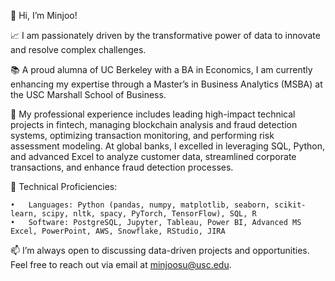 👋 Hi, I’m Minjoo!

📈 I am passionately driven by the transformative power of data to innovate and resolve complex challenges.

📚 A proud alumna of UC Berkeley with a BA in Economics, I am currently enhancing my expertise through a Master’s in Business Analytics (MSBA) at the USC Marshall School of Business.

💼 My professional experience includes leading high-impact technical projects in fintech, managing blockchain analysis and fraud detection systems, optimizing transaction monitoring, and performing risk assessment modeling. At global banks, I excelled in leveraging SQL, Python, and advanced Excel to analyze customer data, streamlined corporate transactions, and enhance fraud detection processes.

🎯 Technical Proficiencies:

	•	Languages: Python (pandas, numpy, matplotlib, seaborn, scikit-learn, scipy, nltk, spacy, PyTorch, TensorFlow), SQL, R
	•	Software: PostgreSQL, Jupyter, Tableau, Power BI, Advanced MS Excel, PowerPoint, AWS, Snowflake, RStudio, JIRA

📫 I’m always open to discussing data-driven projects and opportunities. Feel free to reach out via email at minjoosu@usc.edu.
